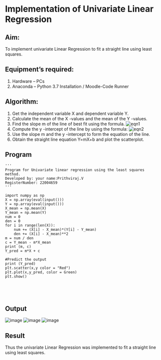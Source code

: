 # Implementation of Univariate Linear Regression
## Aim:
To implement univariate Linear Regression to fit a straight line using least squares.
## Equipment’s required:
1.	Hardware – PCs
2.	Anaconda – Python 3.7 Installation / Moodle-Code Runner
## Algorithm:
1.	Get the independent variable X and dependent variable Y.
2.	Calculate the mean of the X -values and the mean of the Y -values.
3.	Find the slope m of the line of best fit using the formula.
 ![eqn1](./eq1.jpg)
4.	Compute the y -intercept of the line by using the formula:
![eqn2](./eq2.jpg)  
5.	Use the slope m and the y -intercept to form the equation of the line.
6.	Obtain the straight line equation Y=mX+b and plot the scatterplot.
## Program
```
''' 
Program for Univariate linear regression using the least squares method.
Developed by: your name:Prithviraj.V
RegisterNumber: 22004659
'''

import numpy as np
X = np.array(eval(input()))
Y = np.array(eval(input()))
X_mean = np.mean(X)
Y_mean = np.mean(Y)
num = 0
den = 0
for i in range(len(X)):
	num += (X[i] - X_mean)*(Y[i] - Y_mean)
	den += (X[i] - X_mean)**2
m = num / den
c = Y_mean - m*X_mean
print (m, c)
Y_pred = m*X + c

#Predict the output
print (Y_pred)
plt.scatter(x,y color = "Red")
plt.plot(x,y_pred, color = Green)
plt.show()





```
## Output
![image](https://user-images.githubusercontent.com/121418418/214924844-34da6fad-c535-4ff6-b79c-a69369d82073.png)
![image](https://user-images.githubusercontent.com/121418418/214924912-3a88717c-03cb-4063-b83f-df20cf275660.png)
![image](https://user-images.githubusercontent.com/121418418/214924953-2ee4ae5a-6aac-447c-9e2a-7db6b4c27685.png)


## Result
Thus the univariate Linear Regression was implemented to fit a straight line using least squares.
